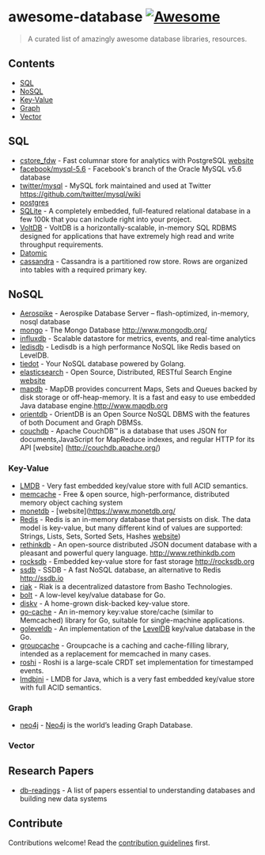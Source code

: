 ﻿# awesome-database [![Awesome](https://awesome.re/badge.svg)](https://awesome.re)

> A curated list of amazingly awesome database libraries, resources.

## Contents

- [SQL](#SQL)
- [NoSQL](#NoSQL)
- [Key-Value](#SQL)
- [Graph](#SQL)
- [Vector](#SQL)

## SQL

- [cstore_fdw](https://github.com/citusdata/cstore_fdw) - Fast columnar store for analytics with PostgreSQL [website](http://citusdata.github.io/cstore_fdw/)
- [facebook/mysql-5.6](https://github.com/facebook/mysql-5.6) - Facebook's branch of the Oracle MySQL v5.6 database
- [twitter/mysql](https://github.com/twitter/mysql) - MySQL fork maintained and used at Twitter https://github.com/twitter/mysql/wiki
- [postgres](https://github.com/postgres/postgres)
- [SQLite](http://www.sqlite.org/) - A completely embedded, full-featured relational database in a few 100k that you can include right into your project.
- [VoltDB](https://github.com/VoltDB/voltdb/) - VoltDB is a horizontally-scalable, in-memory SQL RDBMS designed for applications that have extremely high read and write throughput requirements.
- [Datomic](http://www.datomic.com/)
- [cassandra](https://github.com/apache/cassandra) - Cassandra is a partitioned row store. Rows are organized into tables with a required primary key.

## NoSQL

- [Aerospike](https://github.com/aerospike/aerospike-server) - Aerospike Database Server – flash-optimized, in-memory, nosql database
- [mongo](https://github.com/mongodb/mongo) - The Mongo Database http://www.mongodb.org/
- [influxdb](https://github.com/influxdb/influxdb) - Scalable datastore for metrics, events, and real-time analytics
- [ledisdb](https://github.com/siddontang/ledisdb) - Ledisdb is a high performance NoSQL like Redis based on LevelDB.
- [tiedot](https://github.com/HouzuoGuo/tiedot) - Your NoSQL database powered by Golang.
- [elasticsearch](https://github.com/elasticsearch/elasticsearch) - Open Source, Distributed, RESTful Search Engine [website](http://elasticsearch.org)
- [mapdb](https://github.com/jankotek/MapDB) - MapDB provides concurrent Maps, Sets and Queues backed by disk storage or off-heap-memory. It is a fast and easy to use embedded Java database engine.http://www.mapdb.org
- [orientdb](https://github.com/orientechnologies/orientdb) - OrientDB is an Open Source NoSQL DBMS with the features of both Document and Graph DBMSs.
- [couchdb](https://github.com/apache/couchdb) - Apache CouchDB™ is a database that uses JSON for documents,JavaScript for MapReduce indexes, and regular HTTP for its API [website] (http://couchdb.apache.org/)

### Key-Value

- [LMDB](http://symas.com/mdb/) - Very fast embedded key/value store with full ACID semantics.
- [memcache](https://github.com/memcached/memcached) - Free & open source, high-performance, distributed memory object caching system
- [monetdb](https://github.com/snaga/monetdb) - [website](https://www.monetdb.org/
- [Redis](https://github.com/antirez/redis) - Redis is an in-memory database that persists on disk. The data model is key-value, but many different kind of values are supported: Strings, Lists, Sets, Sorted Sets, Hashes [website](http://redis.io))
- [rethinkdb](https://github.com/rethinkdb/rethinkdb) - An open-source distributed JSON document database with a pleasant and powerful query language. http://www.rethinkdb.com
- [rocksdb](https://github.com/facebook/rocksdb) - Embedded key-value store for fast storage http://rocksdb.org
- [ssdb](https://github.com/ideawu/ssdb) - SSDB - A fast NoSQL database, an alternative to Redis http://ssdb.io
- [riak](https://github.com/basho/riak) - Riak is a decentralized datastore from Basho Technologies.
- [bolt](https://github.com/boltdb/bolt) - A low-level key/value database for Go.
- [diskv](https://github.com/peterbourgon/diskv) - A home-grown disk-backed key-value store.
- [go-cache](https://github.com/pmylund/go-cache) - An in-memory key:value store/cache (similar to Memcached) library for Go, suitable for single-machine applications.
- [goleveldb](https://github.com/syndtr/goleveldb) - An implementation of the [LevelDB](https://code.google.com/p/leveldb/) key/value database in the Go.
- [groupcache](https://github.com/golang/groupcache) - Groupcache is a caching and cache-filling library, intended as a replacement for memcached in many cases.
- [roshi](https://github.com/soundcloud/roshi/) - Roshi is a large-scale CRDT set implementation for timestamped events.
- [lmdbjni](https://github.com/deephacks/lmdbjni) - LMDB for Java, which is a very fast embedded key/value store with full ACID semantics.

### Graph

- [neo4j](https://github.com/neo4j/neo4j) - [Neo4j](http://neo4j.org) is the world’s leading Graph Database.

### Vector

## Research Papers

- [db-readings](https://github.com/rxin/db-readings) - A list of papers essential to understanding databases and building new data systems

## Contribute

Contributions welcome! Read the [contribution guidelines](contributing.md) first.
